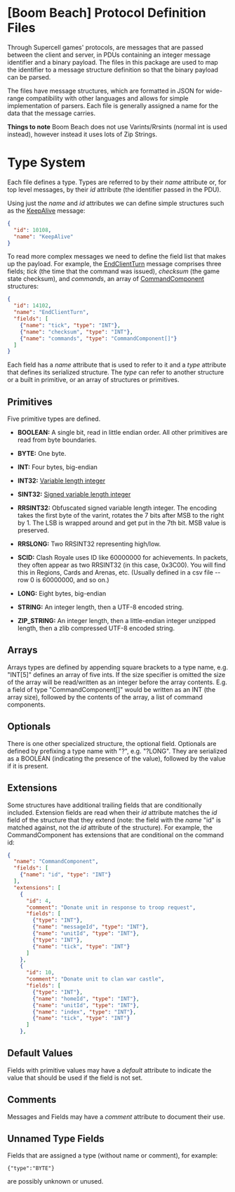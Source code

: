 [Boom Beach] Protocol Definition Files
=========================

Through Supercell games' protocols, are messages that are passed between the client and server, in PDUs containing an integer message identifier and a binary payload. The files in this package are used to map the identifier to a message structure definition so that the binary payload can be parsed. 

The files have message structures, which are formatted in JSON for wide-range compatibility with other languages and allows for simple implementation of parsers. Each file is generally assigned a name for the data that the message carries.

**Things to note**
Boom Beach does not use Varints/Rrsints (normal int is used instead), however instead it uses lots of Zip Strings.

Type System
===========

Each file defines a type. Types are referred to by their *name* attribute or, for top level
messages, by their *id* attribute (the identifier passed in the PDU).

Using just the *name* and *id* attributes we can define simple structures such as the
[KeepAlive](client/KeepAlive.json) message:

```json
{
  "id": 10108,
  "name": "KeepAlive"
}
```

To read more complex messages we need to define the field list that makes up the payload. For
example, the [EndClientTurn](client/EndClientTurn.json) message comprises three fields; *tick* (the
time that the command was issued), *checksum* (the game state checksum), and *commands*, an array of
[CommandComponent](client/CommandComponent.json) structures:


```json
{
  "id": 14102,
  "name": "EndClientTurn",
  "fields": [
    {"name": "tick", "type": "INT"},
    {"name": "checksum", "type": "INT"},
    {"name": "commands", "type": "CommandComponent[]"}
  ]
}
```

Each field has a *name* attribute that is used to refer to it and a *type* attribute that defines
its serialized structure. The *type* can refer to another structure or a built in primitive, or
an array of structures or primitives.

Primitives
----------

Five primitive types are defined.

- **BOOLEAN:** A single bit, read in little endian order. All other primitives are read from byte
  boundaries.

- **BYTE:** One byte.

- **INT:** Four bytes, big-endian

- **INT32:** [Variable length integer](https://developers.google.com/protocol-buffers/docs/encoding)

- **SINT32:** [Signed variable length integer](https://developers.google.com/protocol-buffers/docs/encoding)

- **RRSINT32:** Obfuscated signed variable length integer. The encoding takes the first byte of the varint, rotates the 7 bits after MSB to the right by 1. The LSB is wrapped around and get put in the 7th bit. MSB value is preserved.

- **RRSLONG:** Two RRSINT32 representing high/low.

- **SCID:** Clash Royale uses ID like 60000000 for achievements. In packets, they often appear as two RRSINT32 (in this case, 0x3C00). You will find this in Regions, Cards and Arenas, etc. (Usually defined in a csv file -- row 0 is 60000000, and so on.)

- **LONG:** Eight bytes, big-endian

- **STRING:** An integer length, then a UTF-8 encoded string.

- **ZIP_STRING:** An integer length, then a little-endian integer unzipped length, then a zlib compressed UTF-8 encoded string.

Arrays
------

Arrays types are defined by appending square brackets to a type name, e.g. "INT[5]" defines an array
of five ints. If the size specifier is omitted the size of the array will be read/written as an
integer before the array contents. E.g. a field of type "CommandComponent[]" would be written as an
INT (the array size), followed by the contents of the array, a list of command components.

Optionals
---------

There is one other specialized structure, the optional field. Optionals are defined by prefixing
a type name with "?", e.g. "?LONG". They are serialized as a BOOLEAN (indicating the presence of the
value), followed by the value if it is present.

Extensions
----------

Some structures have additional trailing fields that are conditionally included. Extension fields
are read when their *id* attribute matches the *id* field of the structure that they extend (note:
the field with the *name* "id" is matched against, not the *id* attribute of the structure). For
example, the CommandComponent has extensions that are conditional on the command id:


```json
{
  "name": "CommandComponent",
  "fields": [
    {"name": "id", "type": "INT"}
  ],
  "extensions": [
    {
      "id": 4,
      "comment": "Donate unit in response to troop request",
      "fields": [
        {"type": "INT"},
        {"name": "messageId", "type": "INT"},
        {"name": "unitId", "type": "INT"},
        {"type": "INT"},
        {"name": "tick", "type": "INT"}
      ]
    },
    {
      "id": 10,
      "comment": "Donate unit to clan war castle",
      "fields": [
        {"type": "INT"},
        {"name": "homeId", "type": "INT"},
        {"name": "unitId", "type": "INT"},
        {"name": "index", "type": "INT"},
        {"name": "tick", "type": "INT"}
      ]
    },
```

Default Values
--------------

Fields with primitive values may have a *default* attribute to indicate the value that should be
used if the field is not set.

Comments
--------

Messages and Fields may have a *comment* attribute to document their use.

Unnamed Type Fields
--------

Fields that are assigned a type (without name or comment), for example:

```
{"type":"BYTE"}
```

are possibly unknown or unused.
